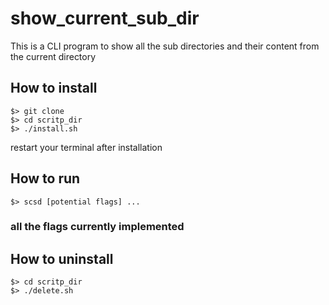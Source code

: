 # show_current_sub_dir

This is a CLI program to show all the sub directories and their content from the current directory

## How to install

```
$> git clone 
$> cd scritp_dir
$> ./install.sh
```
restart your terminal after installation

## How to run

```
$> scsd [potential flags] ...
```
### all the flags currently implemented

## How to uninstall

```
$> cd scritp_dir
$> ./delete.sh
```
